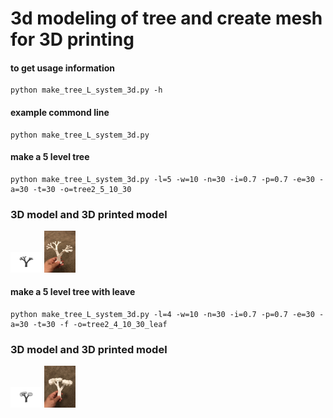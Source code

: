 # 3d modeling of tree and create mesh for 3D printing

#### to get usage information
```
python make_tree_L_system_3d.py -h
```

#### example commond line
```
python make_tree_L_system_3d.py
```
#### make a 5 level tree
```
python make_tree_L_system_3d.py -l=5 -w=10 -n=30 -i=0.7 -p=0.7 -e=30 -a=30 -t=30 -o=tree2_5_10_30
```
### 3D model and 3D printed model
<img src="3d_tree_model_snapshot06.png" width="50">
<img src="3d_print_tree1.jpeg" width="50">

#### make a 5 level tree with leave
```
python make_tree_L_system_3d.py -l=4 -w=10 -n=30 -i=0.7 -p=0.7 -e=30 -a=30 -t=30 -f -o=tree2_4_10_30_leaf
```
### 3D model and 3D printed model
<img src="3d_tree_model_snapshot05_leaf.png" width="50">
<img src="3d_print_tree2.jpeg" width="50">
